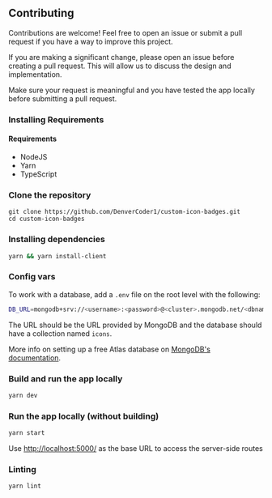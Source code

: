 ## Contributing

Contributions are welcome! Feel free to open an issue or submit a pull request if you have a way to improve this project.

If you are making a significant change, please open an issue before creating a pull request. This will allow us to discuss the design and implementation.

Make sure your request is meaningful and you have tested the app locally before submitting a pull request.


### Installing Requirements

#### Requirements

* NodeJS
* Yarn
* TypeScript

### Clone the repository

```
git clone https://github.com/DenverCoder1/custom-icon-badges.git
cd custom-icon-badges
```

### Installing dependencies

```bash
yarn && yarn install-client
```

### Config vars

To work with a database, add a `.env` file on the root level with the following:

```bash
DB_URL=mongodb+srv://<username>:<password>@<cluster>.mongodb.net/<dbname>?retryWrites=true&w=majority&tls=true
```

The URL should be the URL provided by MongoDB and the database should have a collection named `icons`.

More info on setting up a free Atlas database on [MongoDB's documentation](https://docs.atlas.mongodb.com/getting-started/).

### Build and run the app locally

```bash
yarn dev
```

### Run the app locally (without building)

```bash
yarn start
```

Use <http://localhost:5000/> as the base URL to access the server-side routes

### Linting

```bash
yarn lint
```